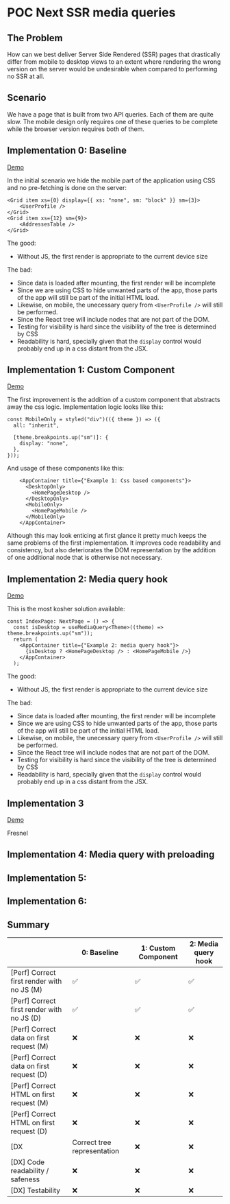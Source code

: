 # POC Next SSR media queries

## The Problem

How can we best deliver Server Side Rendered (SSR) pages that drastically differ 
from mobile to desktop views to an extent where rendering the wrong version on 
the server would be undesirable when compared to performing no SSR at all.

## Scenario

We have a page that is built from two API queries. Each of them are quite slow.
The mobile design only requires one of these queries to be complete while the 
browser version requires both of them.


## Implementation 0: Baseline

[Demo](https://nest-ssr-media-queries-4ivkwwyrp-puposdc.vercel.app/example-0)

In the initial scenario we hide the mobile part of the application using CSS
and no pre-fetching is done on the server:

```tsx
<Grid item xs={0} display={{ xs: "none", sm: "block" }} sm={3}>
    <UserProfile />
</Grid>
<Grid item xs={12} sm={9}>
    <AddressesTable />
</Grid>
```

The good:

- Without JS, the first render is appropriate to the current device size 

The bad:

- Since data is loaded after mounting, the first render will be incomplete
- Since we are using CSS to hide unwanted parts of the app, those parts of the
  app will still be part of the initial HTML load. 
- Likewise, on mobile, the unecessary query from `<UserProfile />` will still be
  performed.
- Since the React tree will include nodes that are not part of the DOM.
- Testing for visibility is hard since the visibility of the tree is determined by CSS
- Readability is hard, specially given that the `display` control would probably end up 
  in a css distant from the JSX.


## Implementation 1: Custom Component

[Demo](https://nest-ssr-media-queries-4ivkwwyrp-puposdc.vercel.app/example-1)

The first improvement is the addition of a custom component that abstracts away
the css logic. Implementation logic looks like this:

```tsx
const MobileOnly = styled("div")(({ theme }) => ({
  all: "inherit",

  [theme.breakpoints.up("sm")]: {
    display: "none",
  },
}));
```

And usage of these components like this:

```tsx
    <AppContainer title={"Example 1: Css based components"}>
      <DesktopOnly>
        <HomePageDesktop />
      </DesktopOnly>
      <MobileOnly>
        <HomePageMobile />
      </MobileOnly>
    </AppContainer>
```

Although this may look enticing at first glance it pretty much keeps the same 
problems of the first implementation. It improves code readability and consistency, 
but also deteriorates the DOM representation by the addition of one additional node
that is otherwise not necessary. 

## Implementation 2: Media query hook

[Demo](https://nest-ssr-media-queries-4ivkwwyrp-puposdc.vercel.app/example-2)

This is the most kosher solution available:

```tsx
const IndexPage: NextPage = () => {
  const isDesktop = useMediaQuery<Theme>((theme) => theme.breakpoints.up("sm"));
  return (
    <AppContainer title={"Example 2: media query hook"}>
      {isDesktop ? <HomePageDesktop /> : <HomePageMobile />}
    </AppContainer>
  );
```


The good:

- Without JS, the first render is appropriate to the current device size 

The bad:

- Since data is loaded after mounting, the first render will be incomplete
- Since we are using CSS to hide unwanted parts of the app, those parts of the
  app will still be part of the initial HTML load. 
- Likewise, on mobile, the unecessary query from `<UserProfile />` will still be
  performed.
- Since the React tree will include nodes that are not part of the DOM.
- Testing for visibility is hard since the visibility of the tree is determined by CSS
- Readability is hard, specially given that the `display` control would probably end up 
  in a css distant from the JSX.





## Implementation 3

[Demo](https://nest-ssr-media-queries-4ivkwwyrp-puposdc.vercel.app/example-3)

Fresnel


## Implementation 4: Media query with preloading

## Implementation 5: 

## Implementation 6: 


## Summary

|                                            | 0: Baseline            | 1: Custom Component    | 2: Media query hook    |
|--------------------------------------------|------------------------|------------------------|------------------------|
| [Perf] Correct first render with no JS (M) | :white_check_mark:     | :white_check_mark:     | :white_check_mark:     |
| [Perf] Correct first render with no JS (D) | :white_check_mark:     | :white_check_mark:     | :white_check_mark:     |
| [Perf] Correct data on first request (M)   | :x:                    | :x:                    | :x:                    |
| [Perf] Correct data on first request (D)   | :x:                    | :x:                    | :x:                    |
| [Perf] Correct HTML on first request (M)   | :x:                    | :x:                    | :x:                    |
| [Perf] Correct HTML on first request (D)   | :x:                    | :x:                    | :x:                    |
| [DX| Correct tree representation           | :x:                    | :x:                    | :x:                    |
| [DX] Code readability / safeness           | :x:                    | :x:                    | :x:                    |
| [DX] Testability                           | :x:                    | :x:                    | :x:                    |
